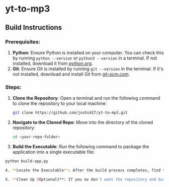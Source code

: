 # yt-to-mp3
## Build Instructions

### Prerequisites:
1. **Python**: Ensure Python is installed on your computer. You can check this by running `python --version` or `python3 --version` in a terminal. If not installed, download it from [python.org](https://www.python.org/downloads/).
2. **Git**: Ensure Git is installed by running `git --version` in the terminal. If it's not installed, download and install Git from [git-scm.com](https://git-scm.com/downloads).

### Steps:
1. **Clone the Repository**: Open a terminal and run the following command to clone the repository to your local machine:
   ```bash
   git clone https://github.com/joshi427/yt-to-mp3.git

2. **Navigate to the Cloned Repo**: Move into the directory of the cloned repository:
   ```bash
   cd <your-repo-folder>

3. **Build the Executable**: Run the following command to package the application into a single executable file:
```bash
python build-app.py

4. **Locate the Executable**: After the build process completes, find the `main.exe` file in the `dist` folder. You can rename it or move it to any location you prefer.

5. **Clean Up (Optional)**: If you no don't want the repository and build files, feel free to delete the cloned repository and any associated build folders. You only need to keep the `main.exe` executable.
